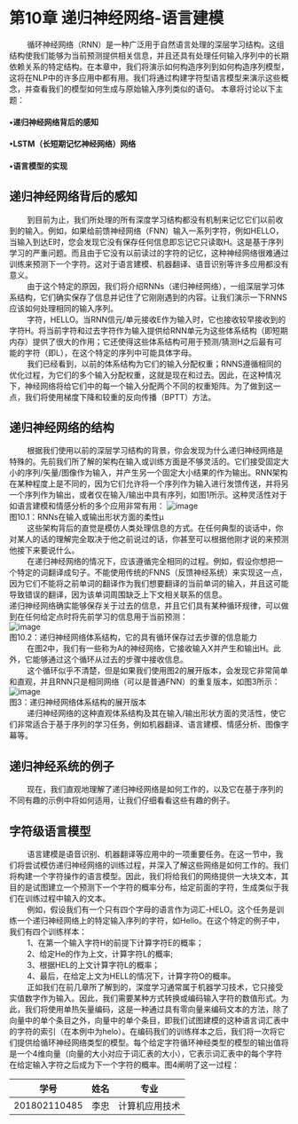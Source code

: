 # 第10章 递归神经网络-语言建模
&emsp;&emsp; 循环神经网络（RNN）是一种广泛用于自然语言处理的深层学习结构。这组 结构使我们能够为当前预测提供相关信息，并且还具有处理任何输入序列中的长期依赖关系的特定结构。在本章中，我们将演示如何构造序列到如何构造序列模型，这将在NLP中的许多应用中都有用。我们将通过构建字符型语言模型来演示这些概念，并查看我们的模型如何生成与原始输入序列类似的语句。
本章将讨论以下主题：
#### •递归神经网络背后的感知
#### •LSTM（长短期记忆神经网络）网络
#### •语言模型的实现
## 递归神经网络背后的感知
&emsp;&emsp; 到目前为止，我们所处理的所有深度学习结构都没有机制来记忆它们以前收到的输入。例如，如果给前馈神经网络（FNN）输入一系列字符，例如HELLO，当输入到达E时，您会发现它没有保存任何信息即忘记它只读取H。这是基于序列学习的严重问题。而且由于它没有以前读过的字符的记忆，这种神经网络很难通过训练来预测下一个字符。这对于语言建模、机器翻译、语音识别等许多应用都没有意义。<br>
&emsp;&emsp; 由于这个特定的原因，我们将介绍RNNs（递归神经网络），一组深层学习体系结构，它们确实保存了信息并记住了它刚刚遇到的内容。让我们演示一下RNNS应该如何处理相同的输入序列。<br>
&emsp;&emsp; 字符，HELLO。当RNN信元/单元接收E作为输入时，它也接收较早接收到的字符H。将当前字符和过去字符作为输入提供给RNN单元为这些体系结构（即短期内存）提供了很大的作用；它还使得这些体系结构可用于预测/猜测H之后最有可能的字符（即L），在这个特定的序列中可能具体字母。<br>
&emsp;&emsp; 我们已经看到，以前的体系结构为它们的输入分配权重；RNNS遵循相同的优化过程，为它们的多个输入分配权重，这就是现在和过去。因此，在这种情况下，神经网络将给它们中的每一个输入分配两个不同的权重矩阵。为了做到这一点，我们将使用梯度下降和较重的反向传播（BPTT）方法。
## 递归神经网络的结构
&emsp;&emsp; 根据我们使用以前的深层学习结构的背景，你会发现为什么递归神经网络是特殊的。先前我们所了解的架构在输入或训练方面是不够灵活的。它们接受固定大小的序列/矢量/图像作为输入，并产生另一个固定大小结果的作为输出。RNN架构在某种程度上是不同的，因为它们允许将一个序列作为输入进行发馈传送，并将另一个序列作为输出，或者仅在输入/输出中具有序列，如图1所示。这种灵活性对于如语言建模和情感分析的多个应用非常有用：
![image](https://github.com/computeryanjiusheng2018/infodlt/blob/master/content/chapter10/chapter_10image/ap1.JPG)<br>
图10.1：RNNs在输入或输出形状方面的柔性μ<br>
&emsp;&emsp; 这些架构背后的直觉是模仿人类处理信息的方式。在任何典型的谈话中，你对某人的话的理解完全取决于他之前说过的话，你甚至可以根据他刚才说的来预测他接下来要说什么。<br>
&emsp;&emsp; 在递归神经网络的情况下，应该遵循完全相同的过程。例如，假设你想把一个特定的词翻译成句子。不能使用传统的FNNS（反馈神经系统）来实现这一点，因为它们不能将之前单词的翻译作为我们想要翻译的当前单词的输入，并且这可能导致错误的翻译，因为该单词周围缺乏上下文相关联系的信息。<br>
递归神经网络确实能够保存关于过去的信息，并且它们具有某种循环规律，可以做到在任何给定点时将先前学习的信息用于当前预测：<br>
![image](https://github.com/computeryanjiusheng2018/infodlt/blob/master/content/chapter10/chapter_10image/ap2.JPG)<br>
图10.2：递归神经网络体系结构，它的具有循环保存过去步骤的信息能力<br>
&emsp;&emsp; 在图2中，我们有一些称为A的神经网络，它接收输入X并产生和输出H。此外，它能够通过这个循环从过去的步骤中接收信息。<br>
&emsp;&emsp; 这个循环似乎不清楚，但是如果我们使用图2的展开版本，会发现它非常简单和直观，并且RNN只是相同网络（可以是普通FNN）的重复版本，如图3所示：<br>
![image](https://github.com/computeryanjiusheng2018/infodlt/blob/master/content/chapter10/chapter_10image/ap3.JPG)<br>
图3：递归神经网络体系结构的展开版本<br>
&emsp;&emsp; 递归神经网络的这种直观体系结构及其在输入/输出形状方面的灵活性，使它们非常适合于基于序列的学习任务，例如机器翻译、语言建模、情感分析、图像字幕等。
## 递归神经系统的例子
&emsp;&emsp; 现在，我们直观地理解了递归神经网络是如何工作的，以及它在基于序列的不同有趣的示例中将如何适用，让我们仔细看看这些有趣的例子。
## 字符级语言模型
&emsp;&emsp; 语言建模是语音识别、机器翻译等应用中的一项重要任务。在这一节中，我们将尝试模仿递归神经网络的训练过程，并深入了解这些网络是如何工作的。我们将构建一个字符操作的语言模型。因此，我们将给我们的网络提供一大块文本，其目的是试图建立一个预测下一个字符的概率分布，给定前面的字符，生成类似于我们在训练过程中输入的文本。<br>
&emsp;&emsp; 例如，假设我们有一个只有四个字母的语言作为词汇-HELO。这个任务是训练一个递归神经网络上的特定输入序列的字符，如Hello。在这个特定的例子中，我们有四个训练样本：<br>
&emsp;&emsp; 1、在第一个输入字符H的前提下计算字符E的概率；<br>
&emsp;&emsp; 2、给定He的作为上文，计算字符L的概率;<br>
&emsp;&emsp; 3、根据HEL的上文计算字符L的概率；<br>
&emsp;&emsp; 4、最后，在给定上文为HELL的情况下，计算字符O的概率。<br>
&emsp;&emsp; 正如我们在前几章所了解到的，深度学习通常属于机器学习技术，它只接受实值数字作为输入。因此，我们需要某种方式转换或编码输入字符的数值形式。为此，我们将使用单热矢量编码，这是一种通过具有零向量来编码文本的方法，除了向量中的单个条目之外，向量中的单个条目，即我们试图建模的这种语言词汇表中的字符的索引（在本例中为helo）。在编码我们的训练样本之后，我们将一次将它们提供给循环神经网络类型的模型。每个给定字符循环神经类型的模型的输出值将是一个4维向量（向量的大小对应于词汇表的大小），它表示词汇表中的每个字符在给定输入字符之后成为下一个字符的概率。图4阐明了这一过程：

















学号|姓名|专业
-|-|-
201802110485|李忠|计算机应用技术
